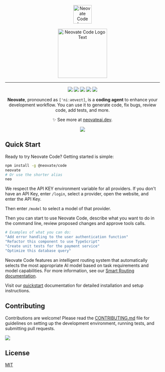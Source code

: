 <div align="center">
<img src="https://mdn.alipayobjects.com/huamei_9rin5s/afts/img/0uIJQaelzccAAAAAQCAAAAgADiB8AQFr/original" alt="Neovate Code Logo" width="60" />
<br />
<br />
<img src="https://mdn.alipayobjects.com/huamei_9rin5s/afts/img/UdphTJIBImUAAAAAQKAAAAgADiB8AQFr/original" alt="Neovate Code Logo Text" width="160" />

---

[![](https://img.shields.io/npm/v/@neovate/code)](https://www.npmjs.com/package/@neovate/code)
[![](https://img.shields.io/npm/dm/@neovate/code)](https://www.npmjs.com/package/@neovate/code)
[![](https://github.com/neovateai/neovate-code/actions/workflows/test.yml/badge.svg)](https://github.com/neovateai/neovate-code/actions/workflows/test.yml)
[![](https://img.shields.io/npm/l/@neovate/code)](https://www.npmjs.com/package/@neovate/code)
[![](https://img.shields.io/badge/platform-macOS%20%7C%20Linux%20%7C%20Windows-blue)](https://www.npmjs.com/package/@neovate/code)

**Neovate**, pronounced as `['niːəʊveɪt]`, is a **coding agent** to enhance your development workflow. You can use it to generate code, fix bugs, review code, add tests, and more.

✨ See more at [neovateai.dev](https://neovateai.dev).

![](https://mdn.alipayobjects.com/huamei_9rin5s/afts/img/6KdpRbD5RBEAAAAAWSAAAAgADiB8AQFr/original)

</div>

## Quick Start

Ready to try Neovate Code? Getting started is simple:

```bash
npm install -g @neovate/code
neovate
# Or use the shorter alias
neo
```

We respect the API KEY environment variable for all providers. If you don't have an API Key, enter `/login`, select a provider, open the website, and enter the API Key.

Then enter `/model` to select a model of that provider.

Then you can start to use Neovate Code, describe what you want to do in the command line, review proposed changes and approve tools calls.

```bash
# Examples of what you can do:
"Add error handling to the user authentication function"
"Refactor this component to use TypeScript"
"Create unit tests for the payment service"
"Optimize this database query"
```

Neovate Code features an intelligent routing system that automatically selects the most appropriate AI model based on task requirements and model capabilities. For more information, see our [Smart Routing documentation](./docs/smart-routing.md).

Visit our [quickstart](https://neovateai.dev/en/docs/quickstart) documentation for detailed installation and setup instructions.

## Contributing

Contributions are welcome! Please read the [CONTRIBUTING.md](./CONTRIBUTING.md) file for guidelines on setting up the development environment, running tests, and submitting pull requests.

[![](https://www.openomy.com/svg?repo=neovateai/neovate-code&chart=bubble&latestMonth=3)](https://www.openomy.com/github/neovateai/neovate-code)

## License

[MIT](./LICENSE)

